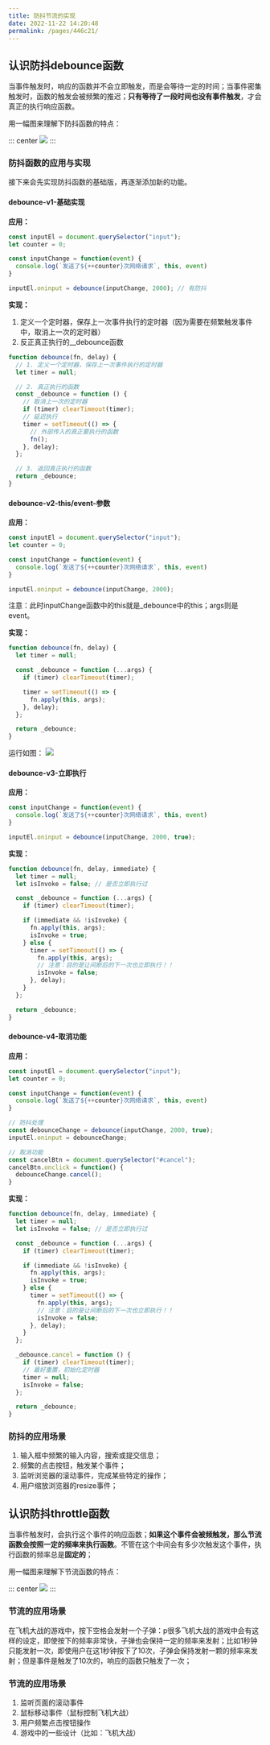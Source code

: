 ```yaml
---
title: 防抖节流的实现
date: 2022-11-22 14:20:48
permalink: /pages/446c21/
---
```


## 认识防抖debounce函数

当事件触发时，响应的函数并不会立即触发，而是会等待一定的时间；当事件密集触发时，函数的触发会被频繁的推迟；**只有等待了一段时间也没有事件触发**，才会真正的执行响应函数。

用一幅图来理解下防抖函数的特点：

::: center
  <img src="https://tva1.sinaimg.cn/large/008vxvgGly1h8dwmd8duxj30h1083glr.jpg" />
:::

### 防抖函数的应用与实现

接下来会先实现防抖函数的基础版，再逐渐添加新的功能。

#### debounce-v1-基础实现

**应用：**

```js
const inputEl = document.querySelector("input");
let counter = 0;

const inputChange = function(event) {
  console.log(`发送了${++counter}次网络请求`, this, event)
}

inputEl.oninput = debounce(inputChange, 2000); // 有防抖
```

**实现：**

1. 定义一个定时器，保存上一次事件执行的定时器（因为需要在频繁触发事件中，取消上一次的定时器）
2. 反正真正执行的__debounce函数

```js
function debounce(fn, delay) {
  // 1. 定义一个定时器，保存上一次事件执行的定时器
  let timer = null;

  // 2. 真正执行的函数
  const _debounce = function () {
    // 取消上一次的定时器
    if (timer) clearTimeout(timer);
    // 延迟执行
    timer = setTimeout(() => {
      // 外部传入的真正要执行的函数
      fn();
    }, delay);
  };

  // 3. 返回真正执行的函数
  return _debounce;
}
```

#### debounce-v2-this/event-参数

**应用：**

```js
const inputEl = document.querySelector("input");
let counter = 0;

const inputChange = function(event) {
  console.log(`发送了${++counter}次网络请求`, this, event)
}

inputEl.oninput = debounce(inputChange, 2000); 
```

注意：此时inputChange函数中的this就是_debounce中的this；args则是event。

**实现：**

```js
function debounce(fn, delay) {
  let timer = null;

  const _debounce = function (...args) {
    if (timer) clearTimeout(timer);

    timer = setTimeout(() => {
      fn.apply(this, args);
    }, delay);
  };

  return _debounce;
}
```

运行如图：
![](https://mjjimg.com/i/2022/12/08/khw3ti.jpg)

#### debounce-v3-立即执行

**应用：**

```js
const inputChange = function(event) {
  console.log(`发送了${++counter}次网络请求`, this, event)
}

inputEl.oninput = debounce(inputChange, 2000, true);
```

**实现：**

```js
function debounce(fn, delay, immediate) {
  let timer = null;
  let isInvoke = false; // 是否立即执行过

  const _debounce = function (...args) {
    if (timer) clearTimeout(timer);

    if (immediate && !isInvoke) {
      fn.apply(this, args);
      isInvoke = true;
    } else {
      timer = setTimeout(() => {
        fn.apply(this, args);
        // 注意：目的是让间断后的下一次也立即执行！！
        isInvoke = false;
      }, delay);
    }
  };

  return _debounce;
}
```

#### debounce-v4-取消功能

**应用：**

```js
const inputEl = document.querySelector("input");
let counter = 0;

const inputChange = function(event) {
  console.log(`发送了${++counter}次网络请求`, this, event)
}

// 防抖处理
const debounceChange = debounce(inputChange, 2000, true);
inputEl.oninput = debounceChange;

// 取消功能
const cancelBtn = document.querySelector("#cancel");
cancelBtn.onclick = function() {
  debounceChange.cancel();
}
```

**实现：**

```js
function debounce(fn, delay, immediate) {
  let timer = null;
  let isInvoke = false; // 是否立即执行过

  const _debounce = function (...args) {
    if (timer) clearTimeout(timer);

    if (immediate && !isInvoke) {
      fn.apply(this, args);
      isInvoke = true;
    } else {
      timer = setTimeout(() => {
        fn.apply(this, args);
        // 注意：目的是让间断后的下一次也立即执行！！
        isInvoke = false;
      }, delay);
    }
  };

  _debounce.cancel = function () {
    if (timer) clearTimeout(timer);
    // 最好重置，初始化定时器
    timer = null;
    isInvoke = false;
  };

  return _debounce;
}

```



### 防抖的应用场景

1. 输入框中频繁的输入内容，搜索或提交信息；
2. 频繁的点击按钮，触发某个事件；
3. 监听浏览器的滚动事件，完成某些特定的操作；
4. 用户缩放浏览器的resize事件；

## 认识防抖throttle函数

当事件触发时，会执行这个事件的响应函数；**如果这个事件会被频触发，那么节流函数会按照一定的频率来执行函数**。不管在这个中间会有多少次触发这个事件，执行函数的频率总是**固定的**；

用一幅图来理解下节流函数的特点：

::: center
  <img src="https://mjjimg.com/i/2022/12/08/u9als2.png" />
:::

### 节流的应用场景

在飞机大战的游戏中，按下空格会发射一个子弹：p很多飞机大战的游戏中会有这样的设定，即使按下的频率非常快，子弹也会保持一定的频率来发射；比如1秒钟只能发射一次，即使用户在这1秒钟按下了10次，子弹会保持发射一颗的频率来发射；但是事件是触发了10次的，响应的函数只触发了一次；


### 节流的应用场景

1. 监听页面的滚动事件
2. 鼠标移动事件（鼠标控制飞机大战）
3. 用户频繁点击按钮操作
4. 游戏中的一些设计（比如：飞机大战）
